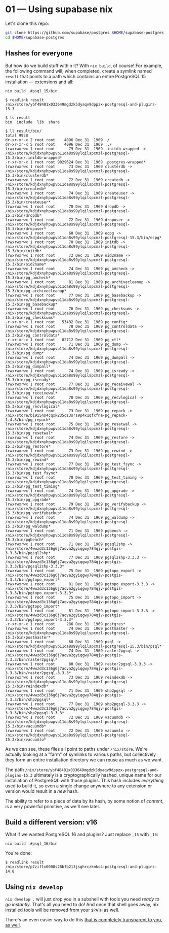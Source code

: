 # 01 &mdash; Using supabase nix

Let's clone this repo:

```bash
git clone https://github.com/supabase/postgres $HOME/supabase-postgres
cd $HOME/supabase-postgres
```

## Hashes for everyone

But how do we build stuff within it? With `nix build`, of course! For example,
the following command will, when completed, create a symlink named `result` that
points to a path which contains an entire PostgreSQL 15 installation &mdash;
extensions and all:

```
nix build .#psql_15/bin
```

```
$ readlink result
/nix/store/ybf48481x033649mgdzk5dyaqv9dppzx-postgresql-and-plugins-15.3
```

```
$ ls result
bin  include  lib  share
```

```
$ ll result/bin/
total 9928
dr-xr-xr-x 2 root root    4096 Dec 31  1969 ./
dr-xr-xr-x 5 root root    4096 Dec 31  1969 ../
lrwxrwxrwx 1 root root      79 Dec 31  1969 .initdb-wrapped -> /nix/store/kdjdxnyhpwpvb11da8s99ylqilspcmzl-postgresql-15.3/bin/.initdb-wrapped*
-r-xr-xr-x 1 root root 9829624 Dec 31  1969 .postgres-wrapped*
lrwxrwxrwx 1 root root      73 Dec 31  1969 clusterdb -> /nix/store/kdjdxnyhpwpvb11da8s99ylqilspcmzl-postgresql-15.3/bin/clusterdb*
lrwxrwxrwx 1 root root      72 Dec 31  1969 createdb -> /nix/store/kdjdxnyhpwpvb11da8s99ylqilspcmzl-postgresql-15.3/bin/createdb*
lrwxrwxrwx 1 root root      74 Dec 31  1969 createuser -> /nix/store/kdjdxnyhpwpvb11da8s99ylqilspcmzl-postgresql-15.3/bin/createuser*
lrwxrwxrwx 1 root root      70 Dec 31  1969 dropdb -> /nix/store/kdjdxnyhpwpvb11da8s99ylqilspcmzl-postgresql-15.3/bin/dropdb*
lrwxrwxrwx 1 root root      72 Dec 31  1969 dropuser -> /nix/store/kdjdxnyhpwpvb11da8s99ylqilspcmzl-postgresql-15.3/bin/dropuser*
lrwxrwxrwx 1 root root      68 Dec 31  1969 ecpg -> /nix/store/kdjdxnyhpwpvb11da8s99ylqilspcmzl-postgresql-15.3/bin/ecpg*
lrwxrwxrwx 1 root root      70 Dec 31  1969 initdb -> /nix/store/kdjdxnyhpwpvb11da8s99ylqilspcmzl-postgresql-15.3/bin/initdb*
lrwxrwxrwx 1 root root      72 Dec 31  1969 oid2name -> /nix/store/kdjdxnyhpwpvb11da8s99ylqilspcmzl-postgresql-15.3/bin/oid2name*
lrwxrwxrwx 1 root root      74 Dec 31  1969 pg_amcheck -> /nix/store/kdjdxnyhpwpvb11da8s99ylqilspcmzl-postgresql-15.3/bin/pg_amcheck*
lrwxrwxrwx 1 root root      81 Dec 31  1969 pg_archivecleanup -> /nix/store/kdjdxnyhpwpvb11da8s99ylqilspcmzl-postgresql-15.3/bin/pg_archivecleanup*
lrwxrwxrwx 1 root root      77 Dec 31  1969 pg_basebackup -> /nix/store/kdjdxnyhpwpvb11da8s99ylqilspcmzl-postgresql-15.3/bin/pg_basebackup*
lrwxrwxrwx 1 root root      76 Dec 31  1969 pg_checksums -> /nix/store/kdjdxnyhpwpvb11da8s99ylqilspcmzl-postgresql-15.3/bin/pg_checksums*
-r-xr-xr-x 1 root root   53432 Dec 31  1969 pg_config*
lrwxrwxrwx 1 root root      78 Dec 31  1969 pg_controldata -> /nix/store/kdjdxnyhpwpvb11da8s99ylqilspcmzl-postgresql-15.3/bin/pg_controldata*
-r-xr-xr-x 1 root root   82712 Dec 31  1969 pg_ctl*
lrwxrwxrwx 1 root root      71 Dec 31  1969 pg_dump -> /nix/store/kdjdxnyhpwpvb11da8s99ylqilspcmzl-postgresql-15.3/bin/pg_dump*
lrwxrwxrwx 1 root root      74 Dec 31  1969 pg_dumpall -> /nix/store/kdjdxnyhpwpvb11da8s99ylqilspcmzl-postgresql-15.3/bin/pg_dumpall*
lrwxrwxrwx 1 root root      74 Dec 31  1969 pg_isready -> /nix/store/kdjdxnyhpwpvb11da8s99ylqilspcmzl-postgresql-15.3/bin/pg_isready*
lrwxrwxrwx 1 root root      77 Dec 31  1969 pg_receivewal -> /nix/store/kdjdxnyhpwpvb11da8s99ylqilspcmzl-postgresql-15.3/bin/pg_receivewal*
lrwxrwxrwx 1 root root      78 Dec 31  1969 pg_recvlogical -> /nix/store/kdjdxnyhpwpvb11da8s99ylqilspcmzl-postgresql-15.3/bin/pg_recvlogical*
lrwxrwxrwx 1 root root      73 Dec 31  1969 pg_repack -> /nix/store/bi9i5ns4cqxk235qz3srs9p4x1qfxfna-pg_repack-1.4.8/bin/pg_repack*
lrwxrwxrwx 1 root root      75 Dec 31  1969 pg_resetwal -> /nix/store/kdjdxnyhpwpvb11da8s99ylqilspcmzl-postgresql-15.3/bin/pg_resetwal*
lrwxrwxrwx 1 root root      74 Dec 31  1969 pg_restore -> /nix/store/kdjdxnyhpwpvb11da8s99ylqilspcmzl-postgresql-15.3/bin/pg_restore*
lrwxrwxrwx 1 root root      73 Dec 31  1969 pg_rewind -> /nix/store/kdjdxnyhpwpvb11da8s99ylqilspcmzl-postgresql-15.3/bin/pg_rewind*
lrwxrwxrwx 1 root root      77 Dec 31  1969 pg_test_fsync -> /nix/store/kdjdxnyhpwpvb11da8s99ylqilspcmzl-postgresql-15.3/bin/pg_test_fsync*
lrwxrwxrwx 1 root root      78 Dec 31  1969 pg_test_timing -> /nix/store/kdjdxnyhpwpvb11da8s99ylqilspcmzl-postgresql-15.3/bin/pg_test_timing*
lrwxrwxrwx 1 root root      74 Dec 31  1969 pg_upgrade -> /nix/store/kdjdxnyhpwpvb11da8s99ylqilspcmzl-postgresql-15.3/bin/pg_upgrade*
lrwxrwxrwx 1 root root      79 Dec 31  1969 pg_verifybackup -> /nix/store/kdjdxnyhpwpvb11da8s99ylqilspcmzl-postgresql-15.3/bin/pg_verifybackup*
lrwxrwxrwx 1 root root      74 Dec 31  1969 pg_waldump -> /nix/store/kdjdxnyhpwpvb11da8s99ylqilspcmzl-postgresql-15.3/bin/pg_waldump*
lrwxrwxrwx 1 root root      71 Dec 31  1969 pgbench -> /nix/store/kdjdxnyhpwpvb11da8s99ylqilspcmzl-postgresql-15.3/bin/pgbench*
lrwxrwxrwx 1 root root      71 Dec 31  1969 pgsql2shp -> /nix/store/4wwzd3c136g6j7aqva2gyiqgwy784qjv-postgis-3.3.3/bin/pgsql2shp*
lrwxrwxrwx 1 root root      77 Dec 31  1969 pgsql2shp-3.3.3 -> /nix/store/4wwzd3c136g6j7aqva2gyiqgwy784qjv-postgis-3.3.3/bin/pgsql2shp-3.3.3*
lrwxrwxrwx 1 root root      75 Dec 31  1969 pgtopo_export -> /nix/store/4wwzd3c136g6j7aqva2gyiqgwy784qjv-postgis-3.3.3/bin/pgtopo_export*
lrwxrwxrwx 1 root root      81 Dec 31  1969 pgtopo_export-3.3.3 -> /nix/store/4wwzd3c136g6j7aqva2gyiqgwy784qjv-postgis-3.3.3/bin/pgtopo_export-3.3.3*
lrwxrwxrwx 1 root root      75 Dec 31  1969 pgtopo_import -> /nix/store/4wwzd3c136g6j7aqva2gyiqgwy784qjv-postgis-3.3.3/bin/pgtopo_import*
lrwxrwxrwx 1 root root      81 Dec 31  1969 pgtopo_import-3.3.3 -> /nix/store/4wwzd3c136g6j7aqva2gyiqgwy784qjv-postgis-3.3.3/bin/pgtopo_import-3.3.3*
-r-xr-xr-x 1 root root     286 Dec 31  1969 postgres*
lrwxrwxrwx 1 root root      74 Dec 31  1969 postmaster -> /nix/store/kdjdxnyhpwpvb11da8s99ylqilspcmzl-postgresql-15.3/bin/postmaster*
lrwxrwxrwx 1 root root      68 Dec 31  1969 psql -> /nix/store/kdjdxnyhpwpvb11da8s99ylqilspcmzl-postgresql-15.3/bin/psql*
lrwxrwxrwx 1 root root      74 Dec 31  1969 raster2pgsql -> /nix/store/4wwzd3c136g6j7aqva2gyiqgwy784qjv-postgis-3.3.3/bin/raster2pgsql*
lrwxrwxrwx 1 root root      80 Dec 31  1969 raster2pgsql-3.3.3 -> /nix/store/4wwzd3c136g6j7aqva2gyiqgwy784qjv-postgis-3.3.3/bin/raster2pgsql-3.3.3*
lrwxrwxrwx 1 root root      73 Dec 31  1969 reindexdb -> /nix/store/kdjdxnyhpwpvb11da8s99ylqilspcmzl-postgresql-15.3/bin/reindexdb*
lrwxrwxrwx 1 root root      71 Dec 31  1969 shp2pgsql -> /nix/store/4wwzd3c136g6j7aqva2gyiqgwy784qjv-postgis-3.3.3/bin/shp2pgsql*
lrwxrwxrwx 1 root root      77 Dec 31  1969 shp2pgsql-3.3.3 -> /nix/store/4wwzd3c136g6j7aqva2gyiqgwy784qjv-postgis-3.3.3/bin/shp2pgsql-3.3.3*
lrwxrwxrwx 1 root root      72 Dec 31  1969 vacuumdb -> /nix/store/kdjdxnyhpwpvb11da8s99ylqilspcmzl-postgresql-15.3/bin/vacuumdb*
lrwxrwxrwx 1 root root      72 Dec 31  1969 vacuumlo -> /nix/store/kdjdxnyhpwpvb11da8s99ylqilspcmzl-postgresql-15.3/bin/vacuumlo*
```

As we can see, these files all point to paths under `/nix/store`. We're actually
looking at a "farm" of symlinks to various paths, but collectively they form an
entire installation directory we can reuse as much as we want.

The path
`/nix/store/ybf48481x033649mgdzk5dyaqv9dppzx-postgresql-and-plugins-15.3`
ultimately is a cryptographically hashed, unique name for our installation of
PostgreSQL with those plugins. This hash includes _everything_ used to build it,
so even a single change anywhere to any extension or version would result in a
_new_ hash.

The ability to refer to a piece of data by its hash, by some notion of
_content_, is a very powerful primitive, as we'll see later.

## Build a different version: v16

What if we wanted PostgreSQL 16 and plugins? Just replace `_15` with `_16`:

```
nix build .#psql_16/bin
```

You're done:

```
$ readlink result
/nix/store/p7ziflx0000s28bfb213jsghrczknkc4-postgresql-and-plugins-14.8
```


## Using `nix develop`


`nix develop .` will just drop you in a subshell with
tools you need _ready to go instantly_. That's all you need to do! And once that
shell goes away, nix installed tools will be removed from your `$PATH` as well.

There's an even easier way to do this
[that is completely transparent to you, as well](./use-direnv.md).
